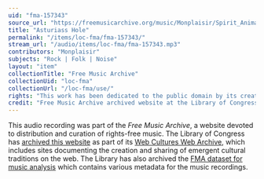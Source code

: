 ```yaml
---
uid: "fma-157343"
source_url: "https://freemusicarchive.org/music/Monplaisir/Spirit_Animal/Monplaisir_-_Spirit_Animal_-_06_Asturiass_Hole"
title: "Asturiass Hole"
permalink: "/items/loc-fma/fma-157343/"
stream_url: "/audio/items/loc-fma/fma-157343.mp3"
contributors: "Monplaisir"
subjects: "Rock | Folk | Noise"
layout: "item"
collectionTitle: "Free Music Archive"
collectionUid: "loc-fma"
collectionUrl: "/loc-fma/use/"
rights: "This work has been dedicated to the public domain by its creator, thus is free to use and reuse without restriction. You can copy, modify, distribute and perform the work, even for commercial purposes, all without asking permission. Attribution is recommended but not required."
credit: "Free Music Archive archived website at the Library of Congress, Web Archives Division."
---
```


This audio recording was part of the _Free Music Archive_, a website devoted to distribution and curation of rights-free music. The Library of Congress has [archived this website](https://www.loc.gov/item/lcwaN0026492/) as part of its [Web Cultures Web Archive](https://www.loc.gov/collections/web-cultures-web-archive/about-this-collection/), which includes sites documenting the creation and sharing of emergent cultural traditions on the web. The Library has also archived the [FMA dataset for music analysis](https://catalog.loc.gov/vwebv/search?searchCode=LCCN&searchArg=2018655052&searchType=1&permalink=y) which contains various metadata for the music recordings.